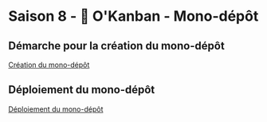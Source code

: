# Saison 8 - 🔴 O'Kanban - Mono-dépôt

## Démarche pour la création du mono-dépôt

[Création du mono-dépôt](./docs/monorepo.md)

## Déploiement du mono-dépôt

[Déploiement du mono-dépôt](./docs/deploiement.md)

